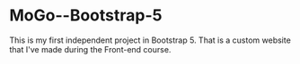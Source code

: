 # MoGo--Bootstrap-5
This is my first independent project in Bootstrap 5. That is a custom website that I've made during the Front-end course.
